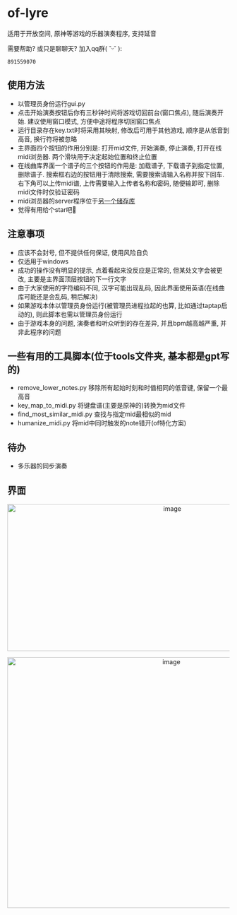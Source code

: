 # of-lyre
适用于开放空间, 原神等游戏的乐器演奏程序, 支持延音

需要帮助? 或只是聊聊天? 加入qq群( ˘ᵕ˘ ):
```
891559070
```

## 使用方法
- 以管理员身份运行gui.py
- 点击开始演奏按钮后你有三秒钟时间将游戏切回前台(窗口焦点), 随后演奏开始. 建议使用窗口模式, 方便中途将程序切回窗口焦点
- 运行目录存在key.txt时将采用其映射, 修改后可用于其他游戏, 顺序是从低音到高音, 换行符将被忽略
- 主界面四个按钮的作用分别是: 打开mid文件, 开始演奏, 停止演奏, 打开在线midi浏览器. 两个滑块用于决定起始位置和终止位置
- 在线曲库界面一个谱子的三个按钮的作用是: 加载谱子, 下载谱子到指定位置, 删除谱子. 搜索框右边的按钮用于清除搜索, 需要搜索请输入名称并按下回车. 右下角可以上传midi谱, 上传需要输入上传者名称和密码, 随便输即可, 删除midi文件时仅验证密码
- midi浏览器的server程序位于[另一个储存库](https://github.com/byzp/Genshin-Lyre-midi-player-server/tree/main/server)
- 觉得有用给个star吧🤗

## 注意事项
- 应该不会封号, 但不提供任何保证, 使用风险自负
- 仅适用于windows
- 成功的操作没有明显的提示, 点着看起来没反应是正常的, 但某处文字会被更改, 主要是主界面顶层按钮的下一行文字
- 由于大家使用的字符编码不同, 汉字可能出现乱码, 因此界面使用英语(在线曲库可能还是会乱码, 稍后解决)
- 如果游戏本体以管理员身份运行(被管理员进程拉起的也算, 比如通过taptap启动的), 则此脚本也需以管理员身份运行
- 由于游戏本身的问题, 演奏者和听众听到的存在差异, 并且bpm越高越严重, 并非此程序的问题

## 一些有用的工具脚本(位于tools文件夹, 基本都是gpt写的)
- remove_lower_notes.py 移除所有起始时刻和时值相同的低音键, 保留一个最高音
- key_map_to_midi.py 将键盘谱(主要是原神的)转换为mid文件
- find_most_similar_midi.py 查找与指定mid最相似的mid
- humanize_midi.py 将mid中同时触发的note错开(of特化方案)

## 待办
- 多乐器的同步演奏

## 界面
<p align="center">
<img width="732" height="333" alt="image" src="http://139.196.113.128:1160/img/gui.png" />
</p>
<p align="center">
<img width="728" height="568" alt="image" src="http://139.196.113.128:1160/img/online.png" />
</p>
